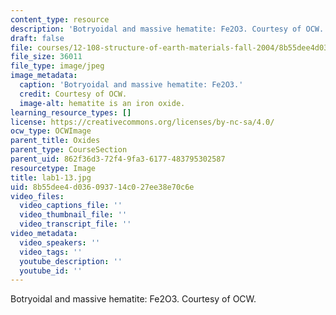 ```yaml
---
content_type: resource
description: 'Botryoidal and massive hematite: Fe2O3. Courtesy of OCW.'
draft: false
file: courses/12-108-structure-of-earth-materials-fall-2004/8b55dee4d036093714c027ee38e70c6e_lab1-13.jpg
file_size: 36011
file_type: image/jpeg
image_metadata:
  caption: 'Botryoidal and massive hematite: Fe2O3.'
  credit: Courtesy of OCW.
  image-alt: hematite is an iron oxide.
learning_resource_types: []
license: https://creativecommons.org/licenses/by-nc-sa/4.0/
ocw_type: OCWImage
parent_title: Oxides
parent_type: CourseSection
parent_uid: 862f36d3-72f4-9fa3-6177-483795302587
resourcetype: Image
title: lab1-13.jpg
uid: 8b55dee4-d036-0937-14c0-27ee38e70c6e
video_files:
  video_captions_file: ''
  video_thumbnail_file: ''
  video_transcript_file: ''
video_metadata:
  video_speakers: ''
  video_tags: ''
  youtube_description: ''
  youtube_id: ''
---
```

Botryoidal and massive hematite: Fe2O3. Courtesy of OCW.
